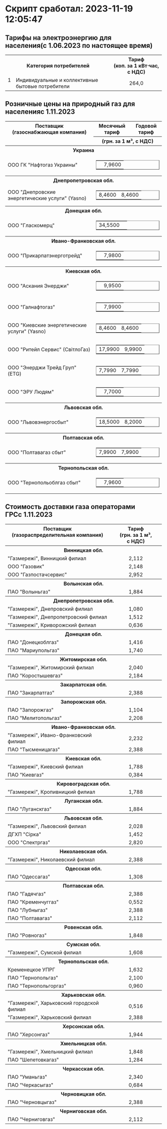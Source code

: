 # Скрипт сработал: 2023-11-19 12:05:47

## Тарифы на электроэнергию для населения(с 1.06.2023 по настоящее время)

<table border="0" cellpadding="0" cellspacing="0" class="grid">
 <tr>
  <th align="center" colspan="2">
   Категория потребителей
  </th>
  <th align="center">
   Тариф
   <br/>
   <span class="normal">
    (коп. за 1 кВт⋅час, с НДС)
   </span>
  </th>
 </tr>
 <tr>
  <td align="right" valign="top">
   1
  </td>
  <td>
   Индивидуальные и коллективные бытовые потребители
  </td>
  <td align="center">
   264,0
  </td>
 </tr>
</table>


## Розничные цены на природный газ для населенияс 1.11.2023

<table border="0" cellpadding="0" cellspacing="0" class="grid">
 <tr>
  <th align="center" rowspan="2" valign="top">
   Поставщик
   <br/>
   <span class="normal sans grey">
    (газоснабжающая компания)
   </span>
   <th align="center" class="sort2-table" colspan="1" valign="top">
    <a class="sorthref arrow-down" href="tariff/gas/?sort=trfValue1,down" onclick="return loadProcSort('tariff-table1','tariff/gas/table1.php','/tariff/gas/','date=2023-11-01','trfValue1,down','')" title="сортировать">
    </a>
    Месячный тариф
   </th>
   <th align="center" class="sort2-table" valign="top">
    <a class="sorthref arrow-down" href="tariff/gas/?sort=trfValue2,down" onclick="return loadProcSort('tariff-table1','tariff/gas/table1.php','/tariff/gas/','date=2023-11-01','trfValue2,down','')" title="сортировать">
    </a>
    Годовой тариф
   </th>
  </th>
 </tr>
 <tr>
  <th colspan="2">
   <span class="normal smaller">
    (грн. за 1 м³, с НДС)
   </span>
  </th>
 </tr>
 <tr>
  <th class="region normal" colspan="3">
   Украина
   <br/>
  </th>
 </tr>
 <tr>
  <td>
   ООО ГК "Нафтогаз Украины"
  </td>
  <td align="center" colspan="2">
   <table border="1" cellpadding="0" cellspacing="0" width="100%">
    <tr>
     <td align="center" style="border:none">
      <br/>
     </td>
     <td align="center" class="black" style="border:none">
      7,9600
      <br/>
     </td>
    </tr>
   </table>
  </td>
 </tr>
 <tr>
  <th class="region normal" colspan="3">
   Днепропетровская обл.
   <br/>
  </th>
 </tr>
 <tr>
  <td>
   ООО "Днепровские энергетические услуги" (Yasno)
  </td>
  <td align="center" colspan="2">
   <table border="1" cellpadding="0" cellspacing="0" width="100%">
    <tr>
     <td align="center" style="border:none">
      8,4600
      <br/>
     </td>
     <td align="center" class="black" style="border:none">
      8,4600
      <br/>
     </td>
    </tr>
   </table>
  </td>
 </tr>
 <tr>
  <th class="region normal" colspan="3">
   Донецкая обл.
   <br/>
  </th>
 </tr>
 <tr>
  <td>
   ООО "Гласкомерц"
  </td>
  <td align="center" colspan="2">
   <table border="1" cellpadding="0" cellspacing="0" width="100%">
    <tr>
     <td align="center" style="border:none">
      34,5500
      <br/>
     </td>
     <td align="center" class="black" style="border:none">
      <br/>
     </td>
    </tr>
   </table>
  </td>
 </tr>
 <tr>
  <th class="region normal" colspan="3">
   Ивано-Франковская обл.
   <br/>
  </th>
 </tr>
 <tr>
  <td>
   ООО "Прикарпатэнерготрейд"
  </td>
  <td align="center" colspan="2">
   <table border="1" cellpadding="0" cellspacing="0" width="100%">
    <tr>
     <td align="center" style="border:none">
      <br/>
     </td>
     <td align="center" class="black" style="border:none">
      7,9800
      <br/>
     </td>
    </tr>
   </table>
  </td>
 </tr>
 <tr>
  <th class="region normal" colspan="3">
   Киевская обл.
   <br/>
  </th>
 </tr>
 <tr>
  <td>
   ООО "Аскания Энерджи"
  </td>
  <td align="center" colspan="2">
   <table border="1" cellpadding="0" cellspacing="0" width="100%">
    <tr>
     <td align="center" style="border:none">
      <br/>
     </td>
     <td align="center" class="black" style="border:none">
      9,9500
      <br/>
     </td>
    </tr>
   </table>
  </td>
 </tr>
 <tr>
  <td>
   ООО "Галнафтогаз"
  </td>
  <td align="center" colspan="2">
   <table border="1" cellpadding="0" cellspacing="0" width="100%">
    <tr>
     <td align="center" style="border:none">
      <br/>
     </td>
     <td align="center" class="black" style="border:none">
      7,9900
      <br/>
     </td>
    </tr>
   </table>
  </td>
 </tr>
 <tr>
  <td>
   ООО "Киевские энергетические услуги" (Yasno)
  </td>
  <td align="center" colspan="2">
   <table border="1" cellpadding="0" cellspacing="0" width="100%">
    <tr>
     <td align="center" style="border:none">
      8,4600
      <br/>
     </td>
     <td align="center" class="black" style="border:none">
      8,4600
      <br/>
     </td>
    </tr>
   </table>
  </td>
 </tr>
 <tr>
  <td>
   ООО "Ритейл Сервис" (СвітлоГаз)
  </td>
  <td align="center" colspan="2">
   <table border="1" cellpadding="0" cellspacing="0" width="100%">
    <tr>
     <td align="center" style="border:none">
      17,9900
      <br/>
     </td>
     <td align="center" class="black" style="border:none">
      9,9900
      <br/>
     </td>
    </tr>
   </table>
  </td>
 </tr>
 <tr>
  <td>
   ООО "Энерджи Трейд Груп" (ETG)
  </td>
  <td align="center" colspan="2">
   <table border="1" cellpadding="0" cellspacing="0" width="100%">
    <tr>
     <td align="center" style="border:none">
      7,7990
      <br/>
     </td>
     <td align="center" class="black" style="border:none">
      7,7990
      <br/>
     </td>
    </tr>
   </table>
  </td>
 </tr>
 <tr>
  <td>
   ООО "ЭРУ Людям"
  </td>
  <td align="center" colspan="2">
   <table border="1" cellpadding="0" cellspacing="0" width="100%">
    <tr>
     <td align="center" style="border:none">
      <br/>
     </td>
     <td align="center" class="black" style="border:none">
      7,7000
      <br/>
     </td>
    </tr>
   </table>
  </td>
 </tr>
 <tr>
  <th class="region normal" colspan="3">
   Львовская обл.
   <br/>
  </th>
 </tr>
 <tr>
  <td>
   ООО "Львовэнергосбыт"
  </td>
  <td align="center" colspan="2">
   <table border="1" cellpadding="0" cellspacing="0" width="100%">
    <tr>
     <td align="center" style="border:none">
      18,5000
      <br/>
     </td>
     <td align="center" class="black" style="border:none">
      8,2000
      <br/>
     </td>
    </tr>
   </table>
  </td>
 </tr>
 <tr>
  <th class="region normal" colspan="3">
   Полтавская обл.
   <br/>
  </th>
 </tr>
 <tr>
  <td>
   ООО "Полтавагаз сбыт"
  </td>
  <td align="center" colspan="2">
   <table border="1" cellpadding="0" cellspacing="0" width="100%">
    <tr>
     <td align="center" style="border:none">
      7,9900
      <br/>
     </td>
     <td align="center" class="black" style="border:none">
      7,9900
      <br/>
     </td>
    </tr>
   </table>
  </td>
 </tr>
 <tr>
  <th class="region normal" colspan="3">
   Тернопольская обл.
   <br/>
  </th>
 </tr>
 <tr>
  <td>
   ООО "Тернопольоблгаз сбыт"
  </td>
  <td align="center" colspan="2">
   <table border="1" cellpadding="0" cellspacing="0" width="100%">
    <tr>
     <td align="center" style="border:none">
      <br/>
     </td>
     <td align="center" class="black" style="border:none">
      7,9600
      <br/>
     </td>
    </tr>
   </table>
  </td>
 </tr>
</table>


## Стоимость доставки газа операторами ГРСс 1.11.2023

<table border="0" cellpadding="0" cellspacing="0" class="grid">
 <tr>
  <th align="center" valign="top">
   Поставщик
   <br/>
   <span class="normal sans grey">
    (газораспределительная компания)
   </span>
   <th align="center" class="sort2-table" valign="top">
    <a class="sorthref arrow-down" href="tariff/gas/?sort=trfValue1,down" onclick="return loadProcSort('tariff-table2','tariff/gas/table2.php','/tariff/gas/','date=2023-11-01','trfValue1,down','')" title="сортировать">
    </a>
    Тариф
    <br/>
    <span class="normal smaller">
     (грн. за 1 м³, с НДС)
    </span>
   </th>
  </th>
 </tr>
 <tr>
  <th class="region normal" colspan="2">
   Винницкая обл.
   <br/>
  </th>
 </tr>
 <tr>
  <td>
   "Газмережі", Винницкий филиал
  </td>
  <td align="center">
   2,112
  </td>
 </tr>
 <tr>
  <td>
   ООО "Газовик"
  </td>
  <td align="center">
   2,148
  </td>
 </tr>
 <tr>
  <td>
   ООО "Газпостачсервис"
  </td>
  <td align="center">
   2,952
  </td>
 </tr>
 <tr>
  <th class="region normal" colspan="2">
   Волынская обл.
   <br/>
  </th>
 </tr>
 <tr>
  <td>
   ПАО "Волыньгаз"
  </td>
  <td align="center">
   1,884
  </td>
 </tr>
 <tr>
  <th class="region normal" colspan="2">
   Днепропетровская обл.
   <br/>
  </th>
 </tr>
 <tr>
  <td>
   "Газмережі", Днепровский филиал
  </td>
  <td align="center">
   1,080
  </td>
 </tr>
 <tr>
  <td>
   "Газмережі", Днепропетровский филиал
  </td>
  <td align="center">
   1,512
  </td>
 </tr>
 <tr>
  <td>
   "Газмережі", Криворожский филиал
  </td>
  <td align="center">
   0,636
  </td>
 </tr>
 <tr>
  <th class="region normal" colspan="2">
   Донецкая обл.
   <br/>
  </th>
 </tr>
 <tr>
  <td>
   ПАО "Донецкоблгаз"
  </td>
  <td align="center">
   1,416
  </td>
 </tr>
 <tr>
  <td>
   ПАО "Мариупольгаз"
  </td>
  <td align="center">
   1,740
  </td>
 </tr>
 <tr>
  <th class="region normal" colspan="2">
   Житомирская обл.
   <br/>
  </th>
 </tr>
 <tr>
  <td>
   "Газмережі", Житомирский филиал
  </td>
  <td align="center">
   2,040
  </td>
 </tr>
 <tr>
  <td>
   ПАО "Коростышевгаз"
  </td>
  <td align="center">
   2,184
  </td>
 </tr>
 <tr>
  <th class="region normal" colspan="2">
   Закарпатская обл.
   <br/>
  </th>
 </tr>
 <tr>
  <td>
   ПАО "Закарпатгаз"
  </td>
  <td align="center">
   2,388
  </td>
 </tr>
 <tr>
  <th class="region normal" colspan="2">
   Запорожская обл.
   <br/>
  </th>
 </tr>
 <tr>
  <td>
   ПАО "Запорожгаз"
  </td>
  <td align="center">
   1,104
  </td>
 </tr>
 <tr>
  <td>
   ПАО "Мелитопольгаз"
  </td>
  <td align="center">
   2,208
  </td>
 </tr>
 <tr>
  <th class="region normal" colspan="2">
   Ивано-Франковская обл.
   <br/>
  </th>
 </tr>
 <tr>
  <td>
   "Газмережі", Ивано-Франковский филиал
  </td>
  <td align="center">
   2,232
  </td>
 </tr>
 <tr>
  <td>
   ПАО "Тысменицагаз"
  </td>
  <td align="center">
   2,388
  </td>
 </tr>
 <tr>
  <th class="region normal" colspan="2">
   Киевская обл.
   <br/>
  </th>
 </tr>
 <tr>
  <td>
   "Газмережі", Киевский филиал
  </td>
  <td align="center">
   1,788
  </td>
 </tr>
 <tr>
  <td>
   ПАО "Киевгаз"
  </td>
  <td align="center">
   0,384
  </td>
 </tr>
 <tr>
  <th class="region normal" colspan="2">
   Кировоградская обл.
   <br/>
  </th>
 </tr>
 <tr>
  <td>
   "Газмережі", Кропивницкий филиал
  </td>
  <td align="center">
   1,788
  </td>
 </tr>
 <tr>
  <th class="region normal" colspan="2">
   Луганская обл.
   <br/>
  </th>
 </tr>
 <tr>
  <td>
   ПАО "Луганскгаз"
  </td>
  <td align="center">
   1,884
  </td>
 </tr>
 <tr>
  <th class="region normal" colspan="2">
   Львовская обл.
   <br/>
  </th>
 </tr>
 <tr>
  <td>
   "Газмережі", Львовский филиал
  </td>
  <td align="center">
   2,028
  </td>
 </tr>
 <tr>
  <td>
   ДГХП "Сірка"
  </td>
  <td align="center">
   1,452
  </td>
 </tr>
 <tr>
  <td>
   ООО "Спектргаз"
  </td>
  <td align="center">
   2,820
  </td>
 </tr>
 <tr>
  <th class="region normal" colspan="2">
   Николаевская обл.
   <br/>
  </th>
 </tr>
 <tr>
  <td>
   "Газмережі", Николаевский филиал
  </td>
  <td align="center">
   2,388
  </td>
 </tr>
 <tr>
  <th class="region normal" colspan="2">
   Одесская обл.
   <br/>
  </th>
 </tr>
 <tr>
  <td>
   ПАО "Одессагаз"
  </td>
  <td align="center">
   1,308
  </td>
 </tr>
 <tr>
  <th class="region normal" colspan="2">
   Полтавская обл.
   <br/>
  </th>
 </tr>
 <tr>
  <td>
   ПАО "Гадячгаз"
  </td>
  <td align="center">
   2,388
  </td>
 </tr>
 <tr>
  <td>
   ПАО "Кременчуггаз"
  </td>
  <td align="center">
   0,552
  </td>
 </tr>
 <tr>
  <td>
   ПАО "Лубныгаз"
  </td>
  <td align="center">
   2,388
  </td>
 </tr>
 <tr>
  <td>
   ПАО "Полтавагаз"
  </td>
  <td align="center">
   2,112
  </td>
 </tr>
 <tr>
  <th class="region normal" colspan="2">
   Ровенская обл.
   <br/>
  </th>
 </tr>
 <tr>
  <td>
   ПАО "Ровногаз"
  </td>
  <td align="center">
   1,848
  </td>
 </tr>
 <tr>
  <th class="region normal" colspan="2">
   Сумская обл.
   <br/>
  </th>
 </tr>
 <tr>
  <td>
   "Газмережі", Сумской филиал
  </td>
  <td align="center">
   1,608
  </td>
 </tr>
 <tr>
  <th class="region normal" colspan="2">
   Тернопольская обл.
   <br/>
  </th>
 </tr>
 <tr>
  <td>
   Кременецкое УПРГ
  </td>
  <td align="center">
   1,632
  </td>
 </tr>
 <tr>
  <td>
   ПАО "Тернопольгаз"
  </td>
  <td align="center">
   2,100
  </td>
 </tr>
 <tr>
  <td>
   ПАО "Тернопольгоргаз"
  </td>
  <td align="center">
   0,960
  </td>
 </tr>
 <tr>
  <th class="region normal" colspan="2">
   Харьковская обл.
   <br/>
  </th>
 </tr>
 <tr>
  <td>
   "Газмережі", Харьковский городской филиал
  </td>
  <td align="center">
   0,516
  </td>
 </tr>
 <tr>
  <td>
   "Газмережі", Харьковский филиал
  </td>
  <td align="center">
   2,388
  </td>
 </tr>
 <tr>
  <th class="region normal" colspan="2">
   Херсонская обл.
   <br/>
  </th>
 </tr>
 <tr>
  <td>
   ПАО "Херсонгаз"
  </td>
  <td align="center">
   1,944
  </td>
 </tr>
 <tr>
  <th class="region normal" colspan="2">
   Хмельницкая обл.
   <br/>
  </th>
 </tr>
 <tr>
  <td>
   "Газмережі", Хмельницкий филиал
  </td>
  <td align="center">
   1,848
  </td>
 </tr>
 <tr>
  <td>
   ПАО "Шепетовкагаз"
  </td>
  <td align="center">
   1,284
  </td>
 </tr>
 <tr>
  <th class="region normal" colspan="2">
   Черкасская обл.
   <br/>
  </th>
 </tr>
 <tr>
  <td>
   ПАО "Уманьгаз"
  </td>
  <td align="center">
   2,340
  </td>
 </tr>
 <tr>
  <td>
   ПАО "Черкасыгаз"
  </td>
  <td align="center">
   0,684
  </td>
 </tr>
 <tr>
  <th class="region normal" colspan="2">
   Черновицкая обл.
   <br/>
  </th>
 </tr>
 <tr>
  <td>
   ПАО "Черновцыгаз"
  </td>
  <td align="center">
   2,388
  </td>
 </tr>
 <tr>
  <th class="region normal" colspan="2">
   Черниговская обл.
   <br/>
  </th>
 </tr>
 <tr>
  <td>
   ПАО "Черниговгаз"
  </td>
  <td align="center">
   2,112
  </td>
 </tr>
</table>


